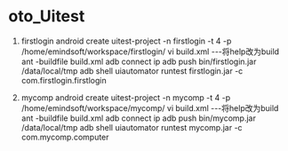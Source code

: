 # oto_Uitest
1. firstlogin
 android create uitest-project -n firstlogin -t 4 -p /home/emindsoft/workspace/firstlogin/
 vi build.xml ---将help改为build
 ant -buildfile build.xml
 adb connect ip
 adb push bin/firstlogin.jar /data/local/tmp
 adb shell uiautomator runtest firstlogin.jar -c com.firstlogin.firstlogin

2. mycomp
 android create uitest-project -n mycomp -t 4 -p /home/emindsoft/workspace/mycomp/
 vi build.xml ---将help改为build
 ant -buildfile build.xml
 adb connect ip
 adb push bin/mycomp.jar /data/local/tmp
 adb shell uiautomator runtest mycomp.jar -c com.mycomp.computer

